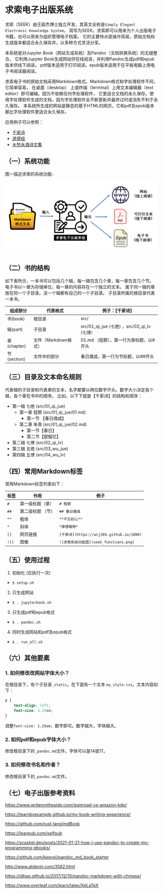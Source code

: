 # 求索电子出版系统

求索（SEEK）由王超杰博士独立开发，其英文全称是`Simply Elegant Electronic Knowledge System`，
简写为SEEK。求索即可以用来为个人出版电子书籍，也可以用来为组织管理电子档案。
它的主要特点是操作简易，原始文档和生成版本都适合永久保存并，以多种方式灵活分享。

本系统是对Jupyter Book（网站生成系统）及Pandoc（文档转换系统）的无缝整合。
它利用Jupyter Book生成网站供在线阅读，并利用Pandoc生成pdf和epub版本供线下阅读。
pdf版本适用于打印阅读。epub版本适用于在平板电脑上用电子书阅读器阅读。

求索电子书的原始文档采用Markdown格式。Markdown格式和字处理软件不同，它简单容易， 在桌面（desktop）
上或终端（terminal）上用文本编辑器（text editor）即可编辑。因为不依赖任何字处理软件， 
它更适合文档的永久保存。使用字处理软件生成的文档，因为字处理软件会不断更新并最终过时或消失不利于永久保存。
本系统所生成的网站是静态的基于HTML的网页，它和pdf及epub版本都比字处理软件更适合永久保存。

应用例子可以参照：

- [千家诗](https://wcj365.github.io/1000)
- [道德经](https://www.wcj365.xyz/dao)
- [乡愁永酒诗文集](https://www.wcj365.xyz)


## （一）系统功能


图一描述求索的系统功能:


![求索电子出版系统功能图](seek_doc/seek_functions.png)


## （二）书的结构


如下表所示，一本书可以包括几个辑，每一辑包含几个章，每一章包含几个节。
电子书以一章为存储单位，每一章的内容存在一个独立的文本。
属于同一辑的章放在同一个子目录。没一个辑都有自己的一个子目录。
子目录所属的根目录代表一本书。


组成部分      | 代表格式              | 例子：【千家诗】
-------------| ---------------------|-----------------------------------------------
书(book)     | 根目录                | src/                                       |
辑(part)     | 子目录                | src/01_qi_jue (七绝) ，src/02_qi_lv (七律） |
章(chapter)  | 文件（Markdown格式）  | 01.md （程颢），第一行为章标题，以#开头       |
节(section)  | 文件中的部分          | 春日偶成，第一行为节标题，以##开头            |


## （三）目录及文本命名规则


代表辑的子目录和代表章的文本，名字都要以两位数字开头。数字大小决定各个辑，各个章在书中的顺序。
比如，以下下就是【千家诗】的结构和顺序：

* 第一辑 七绝 (src/01_qi_jue)
  * 第一章 程颢 (src/01_qi_jue/01.md)
    * 第一节 【春日偶成】
  * 第二章 朱熹 (src/01_qi_jue/02.md)
    * 第一节【春日】
    * 第二节【题榴花】
* 第二辑 七律 (src/02_qi_lv)
* 第三辑 五绝 (src/03_wu_jue)
* 第四辑 五律 (src/04_wu_lv)


## （四）常用Markdown标签


常用Markdown标签列表如下：


标签      | 作用            | 例子
---------|-----------------|-----------------------------------------------
`#`       | 第一级标题（章）  | `# 程颢`
`##`      | 第二级标题 （节） | `## 春日偶成`                     
`**`      | 粗体             | `**不忘初心**`  
`*`       | 斜体             | `*厚德载物*`
`[]`      | 网页链接         | `[千家诗](https://wcj365.github.io/1000)`
`![]`     | 图像             | `![求索系统功能图](seek_functions.png)`


## （五）使用过程


1. 初始化 (仅执行一次)
  - `$ setup.sh`
2. 只生成网站 
  - `$ . jupyterbook.sh`
3. 只生成pdf和epub格式
  - `$ . pandoc.sh`
4. 同时生成网站和pdf及epub格式 
  - `$ . run_all.sh`

## （六）其他要素

### 1. 如何修改改网站字体大小？

在根目录下，有个子目录`_static`。在下面有一个文本 `my_style.css`。文本内容如下：

```css
p {
    text-align: left;
    font-size: 1.25em; 
}
```

调整`font-size: 1.25em; `数字即可。数字越大，字体越大。

### 2. 如何pdf和epub字体大小？

修改根目录下的`_pandoc.md`文件。字体可以是14或17。

### 3. 如何修改书名和作者？

修改根目录下的`_pandoc.md`文件。

## （七）电子出版参考资料

https://www.writerontheside.com/gumroad-vs-amazon-kdp/

https://learnbyexample.github.io/my-book-writing-experience/

https://github.com/rust-lang/mdBook

https://leanpub.com/selfpub

https://scastiel.dev/posts/2021-01-21-how-i-use-pandoc-to-create-my-programming-ebooks/

https://github.com/keevol/pandoc_md_book_starter

http://www.atdevin.com/3582.html

https://jdhao.github.io/2017/12/10/pandoc-markdown-with-chinese/

https://www.overleaf.com/learn/latex/XeLaTeX
